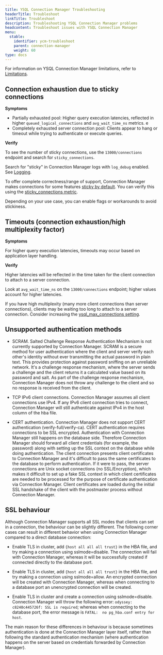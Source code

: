 ```yaml
---
title: YSQL Connection Manager Troubleshooting
headerTitle: Troubleshoot
linkTitle: Troubleshoot
description: Troubleshooting YSQL Connection Manager problems
headcontent: Troubleshoot issues with YSQL Connection Manager
menu:
  stable:
    identifier: ycm-troubleshoot
    parent: connection-manager
    weight: 60
type: docs
---
```


For information on YSQL Connection Manager limitations, refer to [Limitations](../ycm-setup/#limitations).

## Connection exhaustion due to sticky connections

**Symptoms**

- Partially exhausted pool: Higher query execution latencies, reflected in higher `queued_logical_connections` and `avg_wait_time_ns` metrics.
e
- Completely exhausted server connection pool: Clients appear to hang or timeout while trying to authenticate or execute queries.

**Verify**

To see the number of sticky connections, use the `13000/connections` endpoint and search for `sticky_connections`.

Search for "sticky" in Connection Manager logs with `log_debug` enabled. See [Logging](../ycm-monitor/#logging).

To offer complete correctness/range of support, Connection Manager makes connections for some features [sticky by default](../ycm-setup/#sticky-connections). You can verify this using the [sticky_connections metric](../ycm-monitor/#metrics).

Depending on your use case, you can enable flags or workarounds to avoid stickiness.

## Timeouts (connection exhaustion/high multiplexity factor)

**Symptoms**

For higher query execution latencies, timeouts may occur based on application layer handling.

**Verify**

Higher latencies will be reflected in the time taken for the client connection to attach to a server connection.

Look at `avg_wait_time_ns` on the `13000/connections` endpoint; higher values account for higher latencies.

If you have high multiplexity (many more client connections than server connections), clients may be waiting too long to attach to a server connection. Consider increasing the [ysql_max_connections setting](../ycm-setup/#configure).

## Unsupported authentication methods

- SCRAM. Salted Challenge Response Authentication Mechanism is not currently supported by Connection Manager. SCRAM is a secure method for user authentication where the client and server verify each other's identity without ever transmitting the actual password in plain text. This provides protection against password sniffing on an unreliable network. It's a challenge response mechanism, where the server sends a challenge and the client returns it a calculated value based on its password and salt. As part of the challenge response mechanism, Connection Manager does not throw any challenge to the client and so no response is received from the client.

- TCP IPv6 client connections. Connection Manager assumes all client connections use IPv4. If any IPv6 client connection tries to connect, Connection Manager will still authenticate against IPv4 in the host column of the hba file.

- CERT authentication. Connection Manager does not support CERT authentication (verify-full/verify-ca). CERT authentication requires connections to be SSL encrypted. Authentication with Connection Manager still happens on the database side. Therefore Connection Manager should forward all client credentials (for example, the password) along with setting up the SSL context on the database while doing authentication. The client connection presents client certificates to Connection Manager and it's difficult to pass the same certificates to the database to perform authentication. If it were to pass, the server connections are Unix socket connections (no SSL/Encryption), which makes it difficult to set up a fake SSL context in which client certificates are needed to be processed for the purpose of certificate authentication via Connection Manager. Client certificates are loaded during the initial SSL handshake of the client with the postmaster process without Connection Manager.

## SSL behaviour

Although Connection Manager supports all SSL modes that clients can set in a connection, the behaviour can be slightly different. The following corner cases can result in different behavior when using Connection Manager compared to a direct database connection:

- Enable TLS in cluster, add `{host all all all trust}` in the HBA file, and try making a connection using sslmode=disable. The connection will fail with Connection Manager, whereas it will be successfully created if connected directly to the database port.

- Enable TLS in cluster, add `{host all all all trust}` in the HBA file, and try making a connection using sslmode=allow. An encrypted connection will be created with Connection Manager, whereas when connecting to a database port an unencrypted connection will be created.

- Enable TLS in cluster and create a connection using sslmode=disable. Connection Manager will throw the following error: `odyssey: c8240c445726f: SSL is required`; whereas when connecting to the database port, the error message is `FATAL:  no pg_hba.conf entry for host`.

The main reason for these differences in behaviour is because sometimes authentication is done at the Connection Manager layer itself, rather than following the standard authentication mechanism (where authentication happens on the server based on credentials forwarded by Connection Manager).
